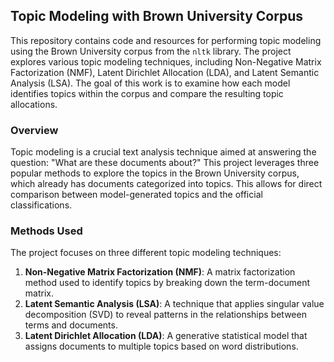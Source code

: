 ## Topic Modeling with Brown University Corpus

This repository contains code and resources for performing topic modeling using the Brown University corpus from the `nltk` library. The project explores various topic modeling techniques, including Non-Negative Matrix Factorization (NMF), Latent Dirichlet Allocation (LDA), and Latent Semantic Analysis (LSA). The goal of this work is to examine how each model identifies topics within the corpus and compare the resulting topic allocations.

### Overview

Topic modeling is a crucial text analysis technique aimed at answering the question: "What are these documents about?" This project leverages three popular methods to explore the topics in the Brown University corpus, which already has documents categorized into topics. This allows for direct comparison between model-generated topics and the official classifications.

### Methods Used

The project focuses on three different topic modeling techniques:

1. **Non-Negative Matrix Factorization (NMF)**: A matrix factorization method used to identify topics by breaking down the term-document matrix.
2. **Latent Semantic Analysis (LSA)**: A technique that applies singular value decomposition (SVD) to reveal patterns in the relationships between terms and documents.
3. **Latent Dirichlet Allocation (LDA)**: A generative statistical model that assigns documents to multiple topics based on word distributions.
